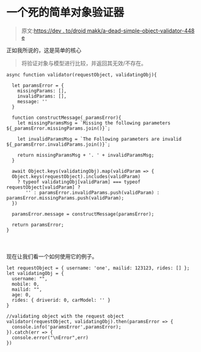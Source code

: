 # 一个死的简单对象验证器

> 原文:[https://dev . to/droid makk/a-dead-simple-object-validator-448 e](https://dev.to/droidmakk/a-dead-simple-object-validator-448e)

正如我所说的，这是简单的核心

> 将验证对象与模型进行比较，并返回其无效/不存在。

```
async function validator(requestObject, validatingObj){

  let paramsError = {
    missingParams: [],
    invalidParams: [],
    message: ''
  }

  function constructMessage(_paramsError){
    let missingParamsMsg = `Missing the following parameters ${_paramsError.missingParams.join()}`;

    let invalidParamsMsg = `The Following parameters are invalid ${_paramsError.invalidParams.join()}`;

    return missingParamsMsg + '. ' + invalidParamsMsg;
  }

  await Object.keys(validatingObj).map(validParam => {
  Object.keys(requestObject).includes(validParam) 
    ? typeof validatingObj[validParam] === typeof requestObject[validParam] ?
       '' : paramsError.invalidParams.push(validParam) : paramsError.missingParams.push(validParam);
  })

  paramsError.message = constructMessage(paramsError);

  return paramsError;
} 
```

<svg width="20px" height="20px" viewBox="0 0 24 24" class="highlight-action crayons-icon highlight-action--fullscreen-on"><title>Enter fullscreen mode</title></svg> <svg width="20px" height="20px" viewBox="0 0 24 24" class="highlight-action crayons-icon highlight-action--fullscreen-off"><title>Exit fullscreen mode</title></svg>

现在让我们看一个如何使用它的例子。

```
let requestObject = { username: 'one', mailid: 123123, rides: [] };
let validatingObj = {
  username: "",
  mobile: 0,
  mailid: "",
  age: 0,
  rides: { driverid: 0, carModel: '' }
}

//validating object with the request object
validator(requestObject, validatingObj).then(paramsError => {
  console.info('paramsError',paramsError);
}).catch(err => {
  console.error("\nError",err)
}) 
```

<svg width="20px" height="20px" viewBox="0 0 24 24" class="highlight-action crayons-icon highlight-action--fullscreen-on"><title>Enter fullscreen mode</title></svg> <svg width="20px" height="20px" viewBox="0 0 24 24" class="highlight-action crayons-icon highlight-action--fullscreen-off"><title>Exit fullscreen mode</title></svg>